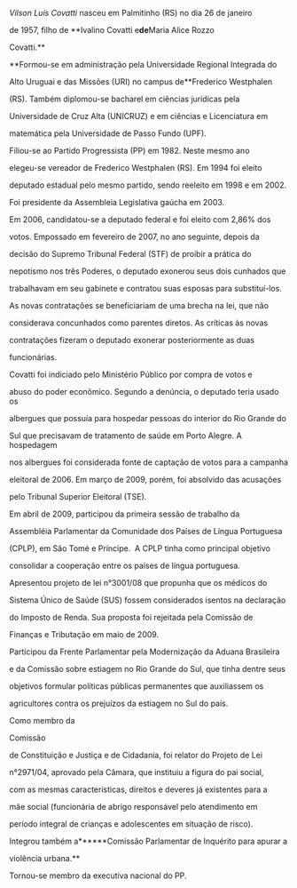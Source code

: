 

*Vilson Luís Covatti* nasceu em Palmitinho (RS) no dia 26 de janeiro

de 1957, filho de **Ivalino Covatti e****de****Maria Alice Rozzo

Covatti.**



**Formou-se em administração pela Universidade Regional Integrada do

Alto Uruguai e das Missões (URI) no campus de**Frederico Westphalen

(RS). Também diplomou-se bacharel em ciências jurídicas pela

Universidade de Cruz Alta (UNICRUZ) e em ciências e Licenciatura em

matemática pela Universidade de Passo Fundo (UPF).



Filiou-se ao Partido Progressista (PP) em 1982. Neste mesmo ano

elegeu-se vereador de Frederico Westphalen (RS). Em 1994 foi eleito

deputado estadual pelo mesmo partido, sendo reeleito em 1998 e em 2002.

Foi presidente da Assembleia Legislativa gaúcha em 2003.



Em 2006, candidatou-se a deputado federal e foi eleito com 2,86% dos

votos. Empossado em fevereiro de 2007, no ano seguinte, depois da

decisão do Supremo Tribunal Federal (STF) de proibir a prática do

nepotismo nos três Poderes, o deputado exonerou seus dois cunhados que

trabalhavam em seu gabinete e contratou suas esposas para substituí-los.

As novas contratações se beneficiariam de uma brecha na lei, que não

considerava concunhados como parentes diretos. As críticas às novas

contratações fizeram o deputado exonerar posteriormente as duas

funcionárias.



Covatti foi indiciado pelo Ministério Público por compra de votos e

abuso do poder econômico. Segundo a denúncia, o deputado teria usado os

albergues que possuía para hospedar pessoas do interior do Rio Grande do

Sul que precisavam de tratamento de saúde em Porto Alegre. A hospedagem

nos albergues foi considerada fonte de captação de votos para a campanha

eleitoral de 2006. Em março de 2009, porém, foi absolvido das acusações

pelo Tribunal Superior Eleitoral (TSE).



Em abril de 2009, participou da primeira sessão de trabalho da

Assembléia Parlamentar da Comunidade dos Países de Língua Portuguesa

(CPLP), em São Tomé e Príncipe.  A CPLP tinha como principal objetivo

consolidar a cooperação entre os países de língua portuguesa.



Apresentou projeto de lei n°3001/08 que propunha que os médicos do

Sistema Único de Saúde (SUS) fossem considerados isentos na declaração

do Imposto de Renda. Sua proposta foi rejeitada pela Comissão de

Finanças e Tributação em maio de 2009.



Participou da Frente Parlamentar pela Modernização da Aduana Brasileira

e da Comissão sobre estiagem no Rio Grande do Sul, que tinha dentre seus

objetivos formular políticas públicas permanentes que auxiliassem os

agricultores contra os prejuízos da estiagem no Sul do país.



Como membro da

[](http://www.camara.gov.br/internet/comissao/composicao/CCJC-ind.htm)Comissão

de Constituição e Justiça e de Cidadania, foi relator do Projeto de Lei

n°2971/04, aprovado pela Câmara, que instituiu a figura do pai social,

com as mesmas características, direitos e deveres já existentes para a

mãe social (funcionária de abrigo responsável pelo atendimento em

período integral de crianças e adolescentes em situação de risco).

Integrou também a******Comissão Parlamentar de Inquérito para apurar a

violência urbana.**



Tornou-se membro da executiva nacional do PP.






